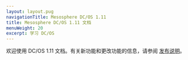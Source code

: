 ```yaml
---
layout: layout.pug
navigationTitle: Mesosphere DC/OS 1.11
title: Mesosphere DC/OS 1.11 文档
menuWeight: 20
excerpt: 学习 DC/OS
---
```


欢迎使用 DC/OS 1.11 文档。有关新功能和更改功能的信息，请参阅 [发布说明](/dcos/cn/1.11/release-notes/)。
